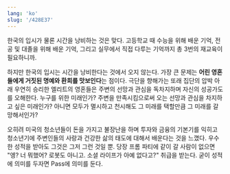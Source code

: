 ```yaml
---
lang: 'ko'
slug: '/428E37'
---
```


한국의 입시가 물론 시간을 낭비하는 것은 맞다.
고등학교 때 수능을 위해 배운 기억,
전공 및 대졸을 위해 배운 기억,
그리고 실무에서 직접 다루는 기억까지 총 3번의 재교육이 필요하니까.

하지만 한국의 입시는 시간을 낭비한다는 것에서 오지 않는다.
가장 큰 문제는 **어린 영혼들에게 거짓된 명예와 환희를 맛보인다**는 점이다.
극단을 향해가는 또래 집단의 압박 아래 우연히 승리한 엘리트의 영혼들은
주변의 선망과 관심을 독차지하며 자신의 성공가도를 오해한다.
누구를 위한 미래인가?
주변을 만족시킴으로써 오는 선망과 관심을 차지하고 싶은 미래인가?
아니면 모두가 멸시하고 천시해도 그 미래를 택할만큼 그 미래를 갈망해서인가?

오히려 미국의 청소년들이 돈을 가지고 불장난을 하며 투자와 금융의 기본기를 익히고
청소년기에 주변인들의 사랑과 건강한 삶의 태도에 대해서 배운다는 것을 느꼈다.
우수한 성적을 받아도 그것은 그저 그런 것일 뿐.
당장 프롬 파티에 같이 갈 사람이 없으면
"엥? 너 뭐했어? 로봇도 아니고. 소셜 라이프가 아예 없다고?" 취급을 받는다.
굳이 성적에 의미를 두자면 Pass에 의미를 둔다.

<head>
  <html lang="ko-KR"/>
</head>

